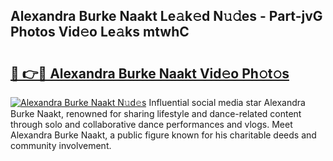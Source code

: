 ## Alexandra Burke Naakt Le𝚊k𝚎d N𝚞𝚍es - Part-jvG Photos Vid𝚎o Le𝚊ks mtwhC

# <h2><a href="http://fb5a0b6.evod.top/?m=Alexandra+Burke+Naakt">🔗 👉🔴 Alexandra Burke Naakt Vid𝚎o Ph𝚘t𝚘s</a></h2>

[![Alexandra Burke Naakt N𝚞d𝚎s](https://i.imgur.com/8V9OHl7.gif)](http://fb5a0b6.evod.top/?m=Alexandra+Burke+Naakt)
Influential social media star Alexandra Burke Naakt, renowned for sharing lifestyle and dance-related content through solo and collaborative dance performances and vlogs. Meet Alexandra Burke Naakt, a public figure known for his charitable deeds and community involvement. 
